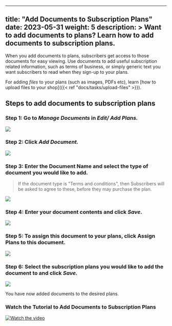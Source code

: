 
---
title: "Add Documents to Subscription Plans"
date: 2023-05-31
weight: 5
description: >
 Want to add documents to plans? Learn how to add documents to subscription plans.
---

  When you add documents to plans, subscribers get access to those documents for easy
  viewing. Use documents to add useful subscription related information, such as terms of   business, or simply generic text you want subscribers to read when they sign-up to
  your plans.

  For adding *files* to your plans (such as images, PDFs etc), learn [how to upload files to your shop]({{< ref "docs/tasks/upload-files" >}}).



## Steps to add documents to subscription plans

### Step 1: Go to *Manage Documents* in *Edit/ Add Plans.*

![](https://subscribie.co.uk/blog/content/images/2023/05/image.png)

### Step 2: Click *Add Document.*

![](https://subscribie.co.uk/blog/content/images/2023/05/image-1.png)

### Step 3: Enter the Document Name and select the type of document you would like to add.
> If the document type is "Terms and conditions", then Subscribers will be asked to agree to these, before they may purchase the plan.

![](https://subscribie.co.uk/blog/content/images/2023/05/image-2.png)

### Step 4: Enter your document contents and click *Save*.

![](https://subscribie.co.uk/blog/content/images/2023/05/image-3.png)

### Step 5: To assign this document to your plans, click Assign Plans to this document.

![](https://subscribie.co.uk/blog/content/images/2023/05/image-4.png)

### Step 6: Select the subscription plans you would like to add the document to and click *Save.*

![](https://subscribie.co.uk/blog/content/images/2023/05/image-5.png)

You have now added documents to the desired plans.

### Watch the Tutorial to Add Documents to Subscription Plans

[![Watch the video](https://github.com/Subscribie/subscribie/assets/30567984/7ed8b014-c6fe-4195-aaeb-a669b83e06f2)](https://www.youtube.com/watch?v=e_GADgZYUqQ)